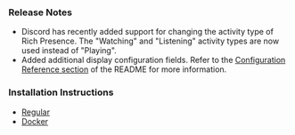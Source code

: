 ### Release Notes

* Discord has recently added support for changing the activity type of Rich Presence. The "Watching" and "Listening" activity types are now used instead of "Playing".
* Added additional display configuration fields. Refer to the [Configuration Reference section](https://github.com/phin05/discord-rich-presence-plex/blob/v2.8.0/README.md#reference) of the README for more information.

### Installation Instructions

* [Regular](https://github.com/phin05/discord-rich-presence-plex/blob/v2.8.0/README.md#installation)
* [Docker](https://github.com/phin05/discord-rich-presence-plex/blob/v2.8.0/README.md#run-with-docker)
